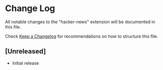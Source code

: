 # Change Log

All notable changes to the "hacker-news" extension will be documented in this file.

Check [Keep a Changelog](http://keepachangelog.com/) for recommendations on how to structure this file.

## [Unreleased]

- Initial release